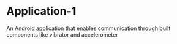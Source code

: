 # Application-1
An Android application that enables communication through built components like vibrator and accelerometer
